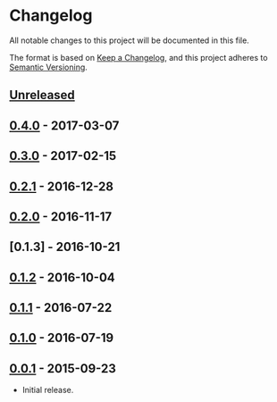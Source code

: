 # Changelog
All notable changes to this project will be documented in this file.

The format is based on [Keep a Changelog](https://keepachangelog.com/en/1.0.0/),
and this project adheres to [Semantic Versioning](https://semver.org/spec/v2.0.0.html).

## [Unreleased]

## [0.4.0] - 2017-03-07

## [0.3.0] - 2017-02-15

## [0.2.1] - 2016-12-28

## [0.2.0] - 2016-11-17

## [0.1.3] - 2016-10-21

## [0.1.2] - 2016-10-04

## [0.1.1] - 2016-07-22

## [0.1.0] - 2016-07-19

## [0.0.1] - 2015-09-23

- Initial release.

[Unreleased]: https://github.com/jaredhanson/oauth2orize-openid/compare/v0.2.1...HEAD
[0.4.0]: https://github.com/jaredhanson/oauth2orize-openid/compare/v0.3.0...v0.4.0
[0.3.0]: https://github.com/jaredhanson/oauth2orize-openid/compare/v0.2.1...v0.3.0
[0.2.1]: https://github.com/jaredhanson/oauth2orize-openid/compare/v0.2.0...v0.2.1
[0.2.0]: https://github.com/jaredhanson/oauth2orize-openid/compare/v0.1.3...v0.2.0
[0.1.2]: https://github.com/jaredhanson/oauth2orize-openid/compare/v0.1.2...v0.1.3
[0.1.2]: https://github.com/jaredhanson/oauth2orize-openid/compare/v0.1.1...v0.1.2
[0.1.1]: https://github.com/jaredhanson/oauth2orize-openid/compare/v0.1.0...v0.1.1
[0.1.0]: https://github.com/jaredhanson/oauth2orize-openid/compare/v0.0.1...v0.1.0
[0.0.1]: https://github.com/jaredhanson/oauth2orize-openid/releases/tag/v0.0.1
